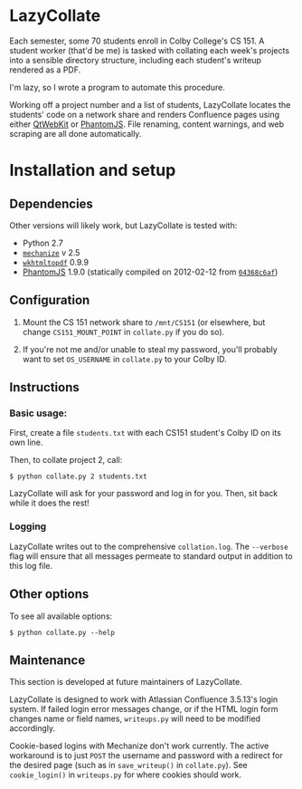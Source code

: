 # LazyCollate

Each semester, some 70 students enroll in Colby College's CS 151. A student
worker (that'd be me) is tasked with collating each week's projects into a
sensible directory structure, including each student's writeup rendered as a
PDF.

I'm lazy, so I wrote a program to automate this procedure.

Working off a project number and a list of students, LazyCollate locates
the students' code on a network share and renders Confluence pages using
either [QtWebKit][qtwebkit] or [PhantomJS][phantomjs]. File renaming,
content warnings, and web scraping are all done automatically.

# Installation and setup

## Dependencies
Other versions will likely work, but LazyCollate is tested with:

- Python 2.7
- [`mechanize`][mechanize] v 2.5
- [`wkhtmltopdf`][wkhtmltopdf] 0.9.9
- [PhantomJS][phantomjs] 1.9.0 (statically compiled on 2012-02-12 from
  [`04368c6af`][phantom-commit])

## Configuration
1. Mount the CS 151 network share to `/mnt/CS151` (or elsewhere, but change
   `CS151_MOUNT_POINT` in `collate.py` if you do so).

2. If you're not me and/or unable to steal my password, you'll probably want to
   set `OS_USERNAME` in `collate.py` to your Colby ID.

## Instructions

### Basic usage:

First, create a file `students.txt` with each CS151 student's Colby ID on its
own line.

Then, to collate project 2, call:

    $ python collate.py 2 students.txt

LazyCollate will ask for your password and log in for you. Then, sit back while
it does the rest!

### Logging

LazyCollate writes out to the comprehensive `collation.log`. The `--verbose`
flag will ensure that all messages permeate to standard output in addition to
this log file.

## Other options

To see all available options:

    $ python collate.py --help

## Maintenance

This section is developed at future maintainers of LazyCollate.

LazyCollate is designed to work with Atlassian Confluence 3.5.13's login
system. If failed login error messages change, or if the HTML login form changes
name or field names, `writeups.py` will need to be modified accordingly.

Cookie-based logins with Mechanize don't work currently. The active workaround
is to just `POST` the username and password with a redirect for the desired
page (such as in `save_writeup()` in `collate.py`). See `cookie_login()` in
`writeups.py` for where cookies should work.



[mechanize]: http://pypi.python.org/pypi/mechanize/
[phantomjs]: https://github.com/ariya/phantomjs
[phantom-commit]: https://github.com/ariya/phantomjs/commit/04368c6af8110280c8d7e2cedfe710065c672e4a
[qtwebkit]: http://qt-project.org/wiki/QtWebKit
[wkhtmltopdf]: https://github.com/antialize/wkhtmltopdf
